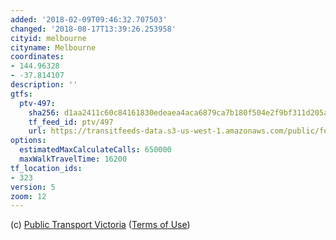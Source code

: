 ```yaml
---
added: '2018-02-09T09:46:32.707503'
changed: '2018-08-17T13:39:26.253958'
cityid: melbourne
cityname: Melbourne
coordinates:
- 144.96328
- -37.814107
description: ''
gtfs:
  ptv-497:
    sha256: d1aa2411c60c84161830edeaea4aca6879ca7b180f504e2f9bf311d205a18930
    tf_feed_id: ptv/497
    url: https://transitfeeds-data.s3-us-west-1.amazonaws.com/public/feeds/ptv/497/20180813/gtfs.zip
options:
  estimatedMaxCalculateCalls: 650000
  maxWalkTravelTime: 16200
tf_location_ids:
- 323
version: 5
zoom: 12
---
```


(c) [Public Transport Victoria](http://www.ptv.vic.gov.au/)
([Terms of Use](https://www.data.vic.gov.au/data/dataset/ptv-timetable-and-geographic-information-2015-gtfs))
